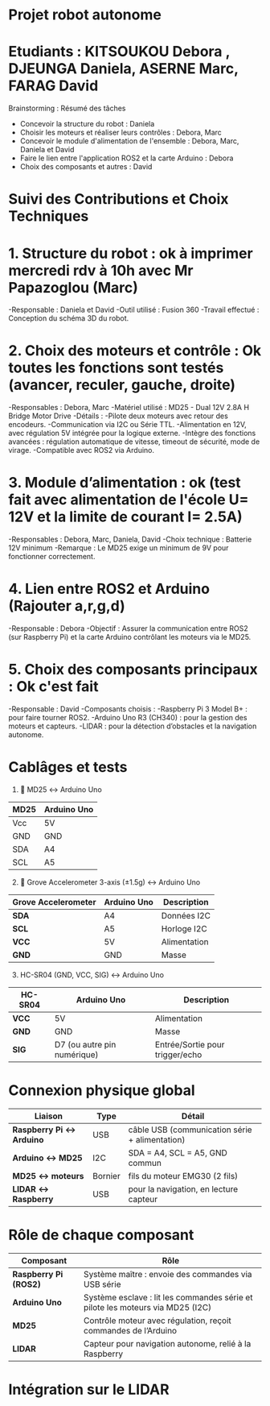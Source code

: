 # Projet robot autonome

# Etudiants : KITSOUKOU Debora , DJEUNGA Daniela, ASERNE Marc, FARAG David

Brainstorming : Résumé des tâches
- Concevoir la structure du robot : Daniela
- Choisir les moteurs et réaliser leurs contrôles : Debora, Marc
- Concevoir le module d'alimentation de l'ensemble : Debora, Marc, Daniela et David
- Faire le lien entre l'application ROS2 et la carte Arduino : Debora
- Choix des composants et autres : David

# Suivi des Contributions et Choix Techniques
# 1. Structure du robot : ok à imprimer mercredi rdv à 10h avec Mr Papazoglou (Marc)
  -Responsable : Daniela et David
  -Outil utilisé : Fusion 360
  -Travail effectué : Conception du schéma 3D du robot.

# 2. Choix des moteurs et contrôle : Ok toutes les fonctions sont testés (avancer, reculer, gauche, droite)
  -Responsables : Debora, Marc
  -Matériel utilisé : MD25 - Dual 12V 2.8A H Bridge Motor Drive
  -Détails :
      -Pilote deux moteurs avec retour des encodeurs.
      -Communication via I2C ou Série TTL.
      -Alimentation en 12V, avec régulation 5V intégrée pour la logique externe.
      -Intègre des fonctions avancées : régulation automatique de vitesse, timeout de sécurité, mode de virage.
      -Compatible avec ROS2 via Arduino.

# 3. Module d’alimentation : ok (test fait avec alimentation de l'école U= 12V et la limite de courant I= 2.5A)
  -Responsables : Debora, Marc, Daniela, David
  -Choix technique : Batterie 12V minimum
  -Remarque : Le MD25 exige un minimum de 9V pour fonctionner correctement.

# 4. Lien entre ROS2 et Arduino (Rajouter a,r,g,d)
  -Responsable : Debora
  -Objectif : Assurer la communication entre ROS2 (sur Raspberry Pi) et la carte Arduino contrôlant les moteurs via le MD25.

# 5. Choix des composants principaux : Ok c'est fait
  -Responsable : David
  -Composants choisis :
  -Raspberry Pi 3 Model B+ : pour faire tourner ROS2.
  -Arduino Uno R3 (CH340) : pour la gestion des moteurs et capteurs.
  -LIDAR : pour la détection d’obstacles et la navigation autonome.

# Cablâges et tests 

1. 🔌 MD25 ↔ Arduino Uno

| MD25 | Arduino Uno |
| ---- | ----------- |
| Vcc  | 5V          |
| GND  | GND         |
| SDA  | A4          |
| SCL  | A5          |

2. 📐 Grove Accelerometer 3-axis (±1.5g) ↔ Arduino Uno
   
| Grove Accelerometer | Arduino Uno | Description  |
| ------------------- | ----------- | ------------ |
| **SDA**             | A4          | Données I2C  |
| **SCL**             | A5          | Horloge I2C  |
| **VCC**             | 5V          | Alimentation |
| **GND**             | GND         | Masse        |

3. HC-SR04 (GND, VCC, SIG) ↔ Arduino Uno
   
| HC-SR04 | Arduino Uno                 | Description                     |
| ------- | --------------------------- | ------------------------------- |
| **VCC** | 5V                          | Alimentation                    |
| **GND** | GND                         | Masse                           |
| **SIG** | D7 (ou autre pin numérique) | Entrée/Sortie pour trigger/echo |


# Connexion physique global

| Liaison                    | Type    | Détail                                         |
| -------------------------- | ------- | ---------------------------------------------- |
| **Raspberry Pi ↔ Arduino** | USB     | câble USB (communication série + alimentation) |
| **Arduino ↔ MD25**         | I2C     | SDA = A4, SCL = A5, GND commun                 |
| **MD25 ↔ moteurs**         | Bornier | fils du moteur EMG30 (2 fils)                  |
| **LIDAR ↔ Raspberry**      | USB     | pour la navigation, en lecture capteur         |

# Rôle de chaque composant

| Composant               | Rôle                                                                           |
| ----------------------- | ------------------------------------------------------------------------------ |
| **Raspberry Pi (ROS2)** | Système maître : envoie des commandes via USB série                            |
| **Arduino Uno**         | Système esclave : lit les commandes série et pilote les moteurs via MD25 (I2C) |
| **MD25**                | Contrôle moteur avec régulation, reçoit commandes de l’Arduino                 |
| **LIDAR**               | Capteur pour navigation autonome, relié à la Raspberry                         |

# Intégration sur le LIDAR

